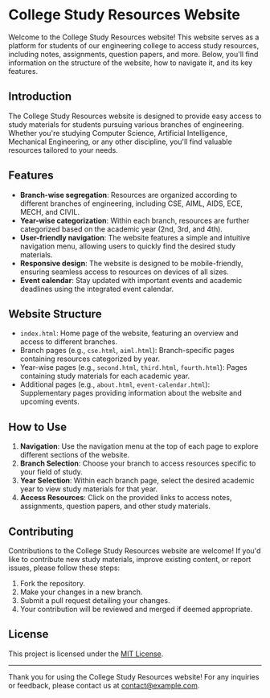 # College Study Resources Website

Welcome to the College Study Resources website! This website serves as a platform for students of our engineering college to access study resources, including notes, assignments, question papers, and more. Below, you'll find information on the structure of the website, how to navigate it, and its key features.

## Introduction
The College Study Resources website is designed to provide easy access to study materials for students pursuing various branches of engineering. Whether you're studying Computer Science, Artificial Intelligence, Mechanical Engineering, or any other discipline, you'll find valuable resources tailored to your needs.

## Features
- **Branch-wise segregation**: Resources are organized according to different branches of engineering, including CSE, AIML, AIDS, ECE, MECH, and CIVIL.
- **Year-wise categorization**: Within each branch, resources are further categorized based on the academic year (2nd, 3rd, and 4th).
- **User-friendly navigation**: The website features a simple and intuitive navigation menu, allowing users to quickly find the desired study materials.
- **Responsive design**: The website is designed to be mobile-friendly, ensuring seamless access to resources on devices of all sizes.
- **Event calendar**: Stay updated with important events and academic deadlines using the integrated event calendar.

## Website Structure
- `index.html`: Home page of the website, featuring an overview and access to different branches.
- Branch pages (e.g., `cse.html`, `aiml.html`): Branch-specific pages containing resources categorized by year.
- Year-wise pages (e.g., `second.html`, `third.html`, `fourth.html`): Pages containing study materials for each academic year.
- Additional pages (e.g., `about.html`, `event-calendar.html`): Supplementary pages providing information about the website and upcoming events.

## How to Use
1. **Navigation**: Use the navigation menu at the top of each page to explore different sections of the website.
2. **Branch Selection**: Choose your branch to access resources specific to your field of study.
3. **Year Selection**: Within each branch page, select the desired academic year to view study materials for that year.
4. **Access Resources**: Click on the provided links to access notes, assignments, question papers, and other study materials.

## Contributing
Contributions to the College Study Resources website are welcome! If you'd like to contribute new study materials, improve existing content, or report issues, please follow these steps:
1. Fork the repository.
2. Make your changes in a new branch.
3. Submit a pull request detailing your changes.
4. Your contribution will be reviewed and merged if deemed appropriate.

## License
This project is licensed under the [MIT License](LICENSE).

---

Thank you for using the College Study Resources website! For any inquiries or feedback, please contact us at [contact@example.com](mailto:contact@example.com).
